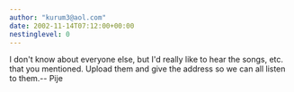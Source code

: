 ```yaml
---
author: "kurum3@aol.com"
date: 2002-11-14T07:12:00+00:00
nestinglevel: 0
---
```

I don't know about everyone else, but I'd really like to hear the songs, etc. that you mentioned. Upload them and give the address so we can all listen to them.--
Pije